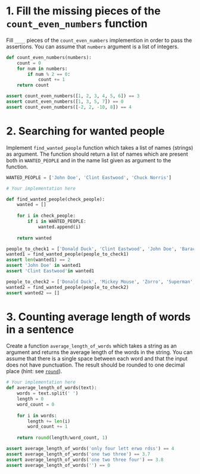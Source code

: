 # 1. Fill the missing pieces of the `count_even_numbers` function
Fill `____` pieces of the `count_even_numbers` implemention in order to pass the assertions. You can assume that `numbers` argument is a list of integers.


```python
def count_even_numbers(numbers):
    count = 0
    for num in numbers:
        if num % 2 == 0:
            count += 1
    return count
```


```python
assert count_even_numbers([1, 2, 3, 4, 5, 6]) == 3
assert count_even_numbers([1, 3, 5, 7]) == 0
assert count_even_numbers([-2, 2, -10, 8]) == 4
```

# 2. Searching for wanted people
Implement `find_wanted_people` function which takes a list of names (strings) as argument. The function should return a list of names which are present both in `WANTED_PEOPLE` and in the name list given as argument to the function.


```python
WANTED_PEOPLE = ['John Doe', 'Clint Eastwood', 'Chuck Norris']
```


```python
# Your implementation here

def find_wanted_people(check_people):
    wanted = []
    
    for i in check_people:
        if i in WANTED_PEOPLE:
            wanted.append(i)
    
    return wanted
```


```python
people_to_check1 = ['Donald Duck', 'Clint Eastwood', 'John Doe', 'Barack Obama']
wanted1 = find_wanted_people(people_to_check1)
assert len(wanted1) == 2
assert 'John Doe' in wanted1
assert 'Clint Eastwood'in wanted1

people_to_check2 = ['Donald Duck', 'Mickey Mouse', 'Zorro', 'Superman', 'Robin Hood']
wanted2 = find_wanted_people(people_to_check2)
assert wanted2 == []
```

# 3. Counting average length of words in a sentence
Create a function `average_length_of_words` which takes a string as an argument and returns the average length of the words in the string. You can assume that there is a single space between each word and that the input does not have punctuation. The result should be rounded to one decimal place (hint: see [`round`](https://docs.python.org/3/library/functions.html#round)).


```python
# Your implementation here
def average_length_of_words(text):
    words = text.split(' ')
    length = 0
    word_count = 0
    
    for i in words:
        length += len(i)
        word_count += 1
        
    return round(length/word_count, 1)
```


```python
assert average_length_of_words('only four lett erwo rdss') == 4
assert average_length_of_words('one two three') == 3.7
assert average_length_of_words('one two three four') == 3.8
assert average_length_of_words('') == 0
```
